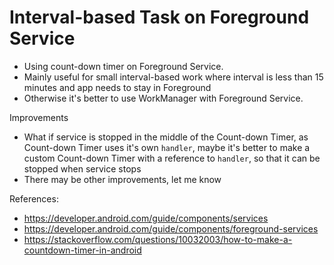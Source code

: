 # Interval-based Task on Foreground Service

- Using count-down timer on Foreground Service.
- Mainly useful for small interval-based work where interval is less than 15 minutes and app needs to stay in Foreground
- Otherwise it's better to use WorkManager with Foreground Service.

Improvements
- What if service is stopped in the middle of the Count-down Timer, as Count-down Timer uses it's own `handler`, maybe it's better to make a custom Count-down Timer with a reference to `handler`, so that it can be stopped when service stops
- There may be other improvements, let me know

References:
- https://developer.android.com/guide/components/services
- https://developer.android.com/guide/components/foreground-services
- https://stackoverflow.com/questions/10032003/how-to-make-a-countdown-timer-in-android
